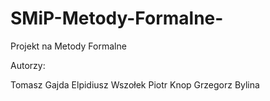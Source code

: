 # SMiP-Metody-Formalne-
Projekt na Metody Formalne

Autorzy:

Tomasz Gajda
Elpidiusz Wszołek
Piotr Knop
Grzegorz Bylina
